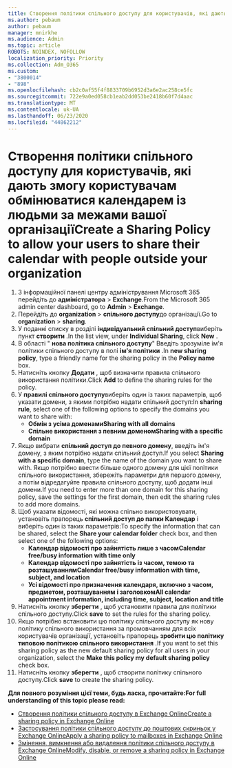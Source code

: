 ```yaml
---
title: Створення політики спільного доступу для користувачів, які дають змогу користувачам обмінюватися календарем із людьми за межами вашої організації
ms.author: pebaum
author: pebaum
manager: mnirkhe
ms.audience: Admin
ms.topic: article
ROBOTS: NOINDEX, NOFOLLOW
localization_priority: Priority
ms.collection: Adm_O365
ms.custom:
- "3800014"
- "898"
ms.openlocfilehash: cb2c0af55f4f8833709b6952d3a6e2ac258ce5fc
ms.sourcegitcommit: 722e9a0ed058cb1eab2dd053be2418b60f7d4aac
ms.translationtype: MT
ms.contentlocale: uk-UA
ms.lasthandoff: 06/23/2020
ms.locfileid: "44862212"
---
```

# <a name="create-a-sharing-policy-to-allow-your-users-to-share-their-calendar-with-people-outside-your-organization"></a><span data-ttu-id="05bc7-102">Створення політики спільного доступу для користувачів, які дають змогу користувачам обмінюватися календарем із людьми за межами вашої організації</span><span class="sxs-lookup"><span data-stu-id="05bc7-102">Create a Sharing Policy to allow your users to share their calendar with people outside your organization</span></span>

1. <span data-ttu-id="05bc7-103">З інформаційної панелі центру адміністрування Microsoft 365 перейдіть до **адміністратора**  >  **Exchange**.</span><span class="sxs-lookup"><span data-stu-id="05bc7-103">From the Microsoft 365 admin center dashboard, go to **Admin** > **Exchange**.</span></span>
2. <span data-ttu-id="05bc7-104">Перейдіть до **organization**  >  **спільного доступу**до організації.</span><span class="sxs-lookup"><span data-stu-id="05bc7-104">Go to **organization** > **sharing**.</span></span>
3. <span data-ttu-id="05bc7-105">У поданні списку в розділі **індивідуальний спільний доступ**виберіть пункт **створити** .</span><span class="sxs-lookup"><span data-stu-id="05bc7-105">In the list view, under **Individual Sharing**, click **New** .</span></span>
4. <span data-ttu-id="05bc7-106">В області " **нова політика спільного доступу**" Введіть зрозуміле ім'я політики спільного доступу в полі **ім'я політики** .</span><span class="sxs-lookup"><span data-stu-id="05bc7-106">In **new sharing policy**, type a friendly name for the sharing policy in the **Policy name** box.</span></span>
5. <span data-ttu-id="05bc7-107">Натисніть кнопку **Додати** , щоб визначити правила спільного використання політики.</span><span class="sxs-lookup"><span data-stu-id="05bc7-107">Click **Add**  to define the sharing rules for the policy.</span></span>
6. <span data-ttu-id="05bc7-108">У **правилі спільного доступу**виберіть один із таких параметрів, щоб указати домени, з якими потрібно надати спільний доступ:</span><span class="sxs-lookup"><span data-stu-id="05bc7-108">In **sharing rule**, select one of the following options to specify the domains you want to share with:</span></span>
    - <span data-ttu-id="05bc7-109">**Обмін з усіма доменами**</span><span class="sxs-lookup"><span data-stu-id="05bc7-109">**Sharing with all domains**</span></span>
    - <span data-ttu-id="05bc7-110">**Спільне використання з певним доменом**</span><span class="sxs-lookup"><span data-stu-id="05bc7-110">**Sharing with a specific domain**</span></span>
8. <span data-ttu-id="05bc7-111">Якщо вибрати **спільний доступ до певного домену**, введіть ім'я домену, з яким потрібно надати спільний доступ.</span><span class="sxs-lookup"><span data-stu-id="05bc7-111">If you select **Sharing with a specific domain**, type the name of the domain you want to share with.</span></span> <span data-ttu-id="05bc7-112">Якщо потрібно ввести більше одного домену для цієї політики спільного використання, збережіть параметри для першого домену, а потім відредагуйте правила спільного доступу, щоб додати інші домени.</span><span class="sxs-lookup"><span data-stu-id="05bc7-112">If you need to enter more than one domain for this sharing policy, save the settings for the first domain, then edit the sharing rules to add more domains.</span></span>
9. <span data-ttu-id="05bc7-113">Щоб указати відомості, які можна спільно використовувати, установіть прапорець **спільний доступ до папки Календар** і виберіть один із таких параметрів:</span><span class="sxs-lookup"><span data-stu-id="05bc7-113">To specify the information that can be shared, select the **Share your calendar folder** check box, and then select one of the following options:</span></span>
    - <span data-ttu-id="05bc7-114">**Календар відомості про зайнятість лише з часом**</span><span class="sxs-lookup"><span data-stu-id="05bc7-114">**Calendar free/busy information with time only**</span></span>
    - <span data-ttu-id="05bc7-115">**Календар відомості про зайнятість із часом, темою та розташуванням**</span><span class="sxs-lookup"><span data-stu-id="05bc7-115">**Calendar free/busy information with time, subject, and location**</span></span>
    - <span data-ttu-id="05bc7-116">**Усі відомості про призначення календаря, включно з часом, предметом, розташуванням і заголовком**</span><span class="sxs-lookup"><span data-stu-id="05bc7-116">**All calendar appointment information, including time, subject, location and title**</span></span>
11. <span data-ttu-id="05bc7-117">Натисніть кнопку **зберегти** , щоб установити правила для політики спільного доступу.</span><span class="sxs-lookup"><span data-stu-id="05bc7-117">Click **save** to set the rules for the sharing policy.</span></span>
12. <span data-ttu-id="05bc7-118">Якщо потрібно встановити цю політику спільного доступу як нову політику спільного використання за промовчанням для всіх користувачів організації, установіть прапорець **зробити цю політику типовою політикою спільного використання** .</span><span class="sxs-lookup"><span data-stu-id="05bc7-118">If you want to set this sharing policy as the new default sharing policy for all users in your organization, select the **Make this policy my default sharing policy** check box.</span></span>
13. <span data-ttu-id="05bc7-119">Натисніть кнопку **зберегти** , щоб створити політику спільного доступу.</span><span class="sxs-lookup"><span data-stu-id="05bc7-119">Click **save** to create the sharing policy.</span></span>  

<span data-ttu-id="05bc7-120">**Для повного розуміння цієї теми, будь ласка, прочитайте:**</span><span class="sxs-lookup"><span data-stu-id="05bc7-120">**For full understanding of this topic please read:**</span></span>

- [<span data-ttu-id="05bc7-121">Створення політики спільного доступу в Exchange Online</span><span class="sxs-lookup"><span data-stu-id="05bc7-121">Create a sharing policy in Exchange Online</span></span>](https://docs.microsoft.com/exchange/sharing/sharing-policies/create-a-sharing-policy)
- [<span data-ttu-id="05bc7-122">Застосування політики спільного доступу до поштових скриньок у Exchange Online</span><span class="sxs-lookup"><span data-stu-id="05bc7-122">Apply a sharing policy to mailboxes in Exchange Online</span></span>](https://docs.microsoft.com/exchange/sharing/sharing-policies/apply-a-sharing-policy)
- [<span data-ttu-id="05bc7-123">Змінення, вимкнення або видалення політики спільного доступу в Exchange Online</span><span class="sxs-lookup"><span data-stu-id="05bc7-123">Modify, disable, or remove a sharing policy in Exchange Online</span></span>](https://docs.microsoft.com/exchange/sharing/sharing-policies/modify-a-sharing-policy)